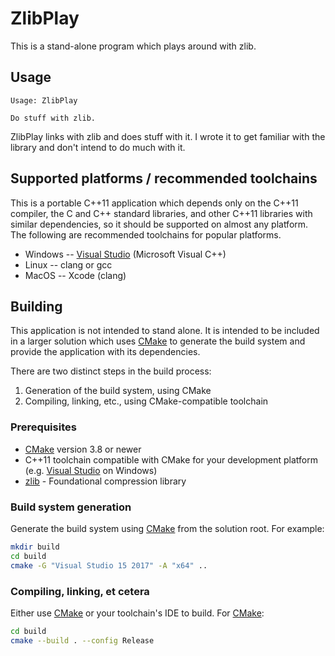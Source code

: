# ZlibPlay

This is a stand-alone program which plays around with zlib.

## Usage

    Usage: ZlibPlay

    Do stuff with zlib.

ZlibPlay links with zlib and does stuff with it.  I wrote it to get familiar
with the library and don't intend to do much with it.

## Supported platforms / recommended toolchains

This is a portable C++11 application which depends only on the C++11 compiler, the C and C++ standard libraries, and other C++11 libraries with similar dependencies, so it should be supported on almost any platform.  The following are recommended toolchains for popular platforms.

* Windows -- [Visual Studio](https://www.visualstudio.com/) (Microsoft Visual C++)
* Linux -- clang or gcc
* MacOS -- Xcode (clang)

## Building

This application is not intended to stand alone.  It is intended to be included in a larger solution which uses [CMake](https://cmake.org/) to generate the build system and provide the application with its dependencies.

There are two distinct steps in the build process:

1. Generation of the build system, using CMake
2. Compiling, linking, etc., using CMake-compatible toolchain

### Prerequisites

* [CMake](https://cmake.org/) version 3.8 or newer
* C++11 toolchain compatible with CMake for your development platform (e.g. [Visual Studio](https://www.visualstudio.com/) on Windows)
* [zlib](https://github.com/madler/zlib.git) - Foundational compression library

### Build system generation

Generate the build system using [CMake](https://cmake.org/) from the solution root.  For example:

```bash
mkdir build
cd build
cmake -G "Visual Studio 15 2017" -A "x64" ..
```

### Compiling, linking, et cetera

Either use [CMake](https://cmake.org/) or your toolchain's IDE to build.
For [CMake](https://cmake.org/):

```bash
cd build
cmake --build . --config Release
```
